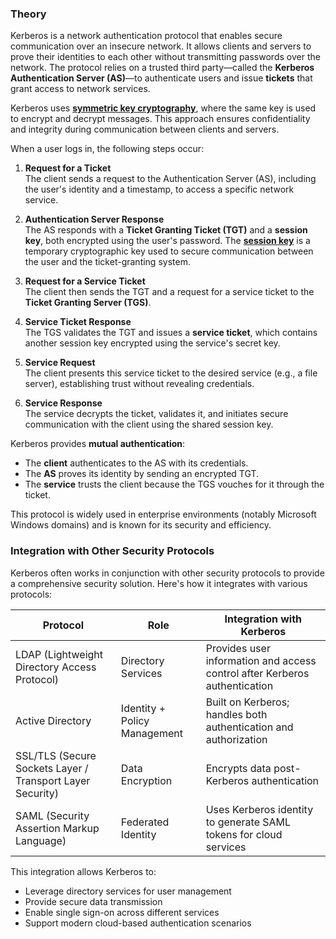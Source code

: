 ### Theory

Kerberos is a network authentication protocol that enables secure communication over an insecure network. It allows clients and servers to prove their identities to each other without transmitting passwords over the network. The protocol relies on a trusted third party—called the **Kerberos Authentication Server (AS)**—to authenticate users and issue **tickets** that grant access to network services.

Kerberos uses **[symmetric key cryptography](https://en.wikipedia.org/wiki/Symmetric-key_algorithm)**, where the same key is used to encrypt and decrypt messages. This approach ensures confidentiality and integrity during communication between clients and servers.

When a user logs in, the following steps occur:

1. **Request for a Ticket**  
   The client sends a request to the Authentication Server (AS), including the user's identity and a timestamp, to access a specific network service.

2. **Authentication Server Response**  
   The AS responds with a **Ticket Granting Ticket (TGT)** and a **session key**, both encrypted using the user's password. The **[session key](https://en.wikipedia.org/wiki/Session_key)** is a temporary cryptographic key used to secure communication between the user and the ticket-granting system.

3. **Request for a Service Ticket**  
   The client then sends the TGT and a request for a service ticket to the **Ticket Granting Server (TGS)**.

4. **Service Ticket Response**  
   The TGS validates the TGT and issues a **service ticket**, which contains another session key encrypted using the service's secret key.

5. **Service Request**  
   The client presents this service ticket to the desired service (e.g., a file server), establishing trust without revealing credentials.

6. **Service Response**  
   The service decrypts the ticket, validates it, and initiates secure communication with the client using the shared session key.

Kerberos provides **mutual authentication**:

-   The **client** authenticates to the AS with its credentials.
-   The **AS** proves its identity by sending an encrypted TGT.
-   The **service** trusts the client because the TGS vouches for it through the ticket.

This protocol is widely used in enterprise environments (notably Microsoft Windows domains) and is known for its security and efficiency.

### Integration with Other Security Protocols

Kerberos often works in conjunction with other security protocols to provide a comprehensive security solution. Here's how it integrates with various protocols:

| Protocol                                                  | Role                         | Integration with Kerberos                                                  |
| --------------------------------------------------------- | ---------------------------- | -------------------------------------------------------------------------- |
| LDAP (Lightweight Directory Access Protocol)              | Directory Services           | Provides user information and access control after Kerberos authentication |
| Active Directory                                          | Identity + Policy Management | Built on Kerberos; handles both authentication and authorization           |
| SSL/TLS (Secure Sockets Layer / Transport Layer Security) | Data Encryption              | Encrypts data post-Kerberos authentication                                 |
| SAML (Security Assertion Markup Language)                 | Federated Identity           | Uses Kerberos identity to generate SAML tokens for cloud services          |

This integration allows Kerberos to:

-   Leverage directory services for user management
-   Provide secure data transmission
-   Enable single sign-on across different services
-   Support modern cloud-based authentication scenarios
